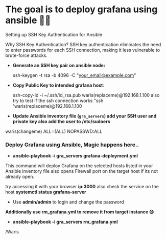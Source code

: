 # The goal is to deploy grafana using ansible 🍟🍟


 Setting up SSH Key Authentication for Ansible

 Why SSH Key Authentication? SSH key authentication eliminates the need to enter passwords for each SSH connection, making it less vulnerable to brute-force attacks.

-  **Generate an SSH key pair on ansible node:**
   
   ssh-keygen -t rsa -b 4096 -C "your_email@example.com"
   

-  **Copy Public Key to intended grafana host**:
   
   ssh-copy-id -i ~/.ssh/id_rsa.pub waris(replaceme)@192.168.1.100 also try to test if the ssh connection works "ssh 'waris(replaceme)@192.168.1.100

- **Update Ansible inventory file (`gra_servers`) add your SSH user and private key also add the user to /etc/sudoers**


waris(changeme)  ALL=(ALL) NOPASSWD:ALL


### Deploy Grafana using Ansible, Magic happens here..

- **ansible-playbook -i gra_servers grafana-deployment.yml**

This command will deploy Grafana on the selected hosts listed in your Ansible inventory file also opens Firewall port on the target host if its not already open.

try accessing it with your browser **ip:3000** also check the service on the host **systemctl status grafana-server**

- Use **admin/admin** to login and change the password


**Additionally use rm_grafana.yml to remove it from target instance 😊**


- **ansible-playbook -i gra_servers rm_grafana.yml**


/Waris

